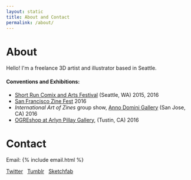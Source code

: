```yaml
---
layout: static
title: About and Contact
permalink: /about/
---
```


# About

Hello! I'm a freelance 3D artist and illustrator based in Seattle. 

#### Conventions and Exhibitions:
- [Short Run Comix and Arts Festival](http://shortrun.org/) (Seattle, WA) 2015, 2016<br />
- [San Francisco Zine Fest](http://www.sfzinefest.org/) 2016<br />
- *International Art of Zines* group show, [Anno Domini Gallery](http://www.galleryad.com/) (San Jose, CA) 2016<br />
- [OGREshop at Arlyn Pillay Gallery](http://www.ogreshop.com), (Tustin, CA) 2016


# Contact

Email: {% include email.html %} 

<i class="fa fa-twitter"></i> [Twitter](//twitter.com/vertexcat) &nbsp;
<i class="fa fa-tumblr"></i> [Tumblr](//vertexcat.tumblr.com/) &nbsp;
<i class="fa fa-star"></i> [Sketchfab](//sketchfab.com/vertexcat) &nbsp;









